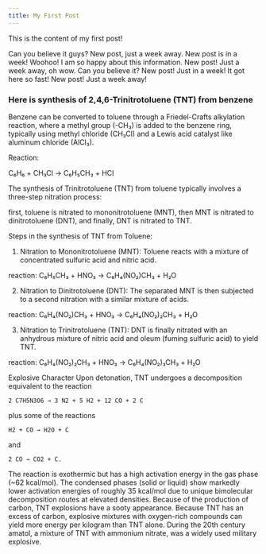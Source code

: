 ```yaml
---
title: My First Post
---
```


This is the content of my first post!

Can you believe it guys? New post, just a week away. New post is in a week! Woohoo! I am so happy about this information. New post! Just a week away, oh wow. Can you believe it? New post! Just in a week! It got here so fast! New post! Just a week away!

<h3> Here is synthesis of 2,4,6-Trinitrotoluene (TNT) from benzene</h3>

Benzene can be converted to toluene through a Friedel-Crafts alkylation reaction, where a methyl group (-CH₃) is added to the benzene ring, typically using methyl chloride (CH₃Cl) and a Lewis acid catalyst like aluminum chloride (AlCl₃). 


Reaction:

C₆H₆ + CH₃Cl → C₆H₅CH₃ + HCl


The synthesis of Trinitrotoluene (TNT) from toluene typically involves a three-step nitration process:

first, toluene is nitrated to mononitrotoluene (MNT), then MNT is nitrated to dinitrotoluene (DNT), and finally, DNT is nitrated to TNT. 


Steps in the synthesis of TNT from Toluene:

1. Nitration to Mononitrotoluene (MNT):
    Toluene reacts with a mixture of concentrated sulfuric acid and nitric acid.

reaction: C₆H₅CH₃ + HNO₃ → C₆H₄(NO₂)CH₃ + H₂O
    
2. Nitration to Dinitrotoluene (DNT): The separated MNT is then subjected to a second nitration with a similar mixture of acids.

reaction: C₆H₄(NO₂)CH₃ + HNO₃ → C₆H₄(NO₂)₂CH₃ + H₂O

3. Nitration to Trinitrotoluene (TNT): DNT is finally nitrated with an anhydrous mixture of nitric acid and oleum (fuming sulfuric acid) to yield TNT.
 
reaction: C₆H₄(NO₂)₂CH₃ + HNO₃ → C₆H₄(NO₂)₃CH₃ + H₂O


Explosive Character 
Upon detonation, TNT undergoes a decomposition equivalent to the reaction

    2 C7H5N3O6 → 3 N2 + 5 H2 + 12 CO + 2 C

plus some of the reactions

    H2 + CO → H2O + C

and

    2 CO → CO2 + C.

The reaction is exothermic but has a high activation energy in the gas phase (~62 kcal/mol). The condensed phases (solid or liquid) show markedly lower activation energies of roughly 35 kcal/mol due to unique bimolecular decomposition routes at elevated densities. Because of the production of carbon, TNT explosions have a sooty appearance. Because TNT has an excess of carbon, explosive mixtures with oxygen-rich compounds can yield more energy per kilogram than TNT alone. During the 20th century amatol, a mixture of TNT with ammonium nitrate, was a widely used military explosive.
